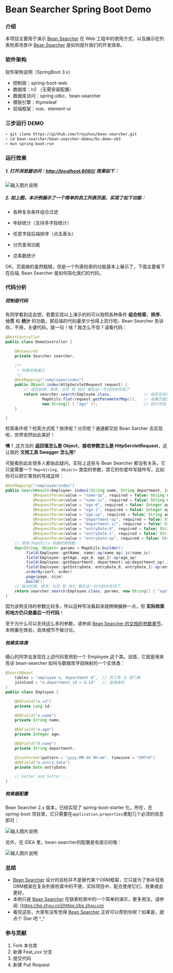 # Bean Searcher Spring Boot Demo

### 介绍

本项目主要用于演示 [Bean Searcher](https://gitee.com/troyzhxu/bean-searcher) 在 Web 工程中的使用方式，以及展示在列表检索场景中 [Bean Searcher](https://gitee.com/troyzhxu/bean-searcher) 是如何提升我们的开发效率。

### 软件架构
软件架构说明（SpringBoot 3.x）

- 控制层：spring-boot-web
- 数据库：h2 （无需安装配置）
- 数据库访问：spring-jdbc、bean-searcher
- 模板引擎：thymeleaf
- 前端框架：vue、element-ui

### 三步运行 DEMO

```bash
> git clone https://github.com/troyzhxu/bean-searcher.git
> cd bean-searcher/bean-searcher-demos/bs-demo-sb3
> mvn spring-boot:run
```

### 运行效果

##### 1. 打开浏览器访问：[http://localhost:8080/](http://localhost:8080/) 效果如下：

![输入图片说明](https://images.gitee.com/uploads/images/2020/1231/163659_08cb49b0_1393412.png "屏幕截图.png")

##### 2. 如上图，本示例展示了一个简单的员工列表页面，实现了如下功能：

* 各种复杂条件组合过滤

* 年龄统计（支持多字段统计）

* 任意字段后端排序（点击表头）

* 分页查询功能

* 总条数统计

OK，页面做的虽然粗糙，但是一个列表检索的功能基本上展示了，下面主要看下在后端, Bean Searcher 是如何简化我们的代码。

### 代码分析

##### 控制层代码

有同学看到这会想，若要实现以上演示的的可以按照各种条件 **组合检索**、**排序**、**分页** 和 **统计** 的功能，那后端的代码量至少也得上百行吧。Bean Searcher 告诉你，不用，关键代码，就一句！啥？我怎么不信？请看代码：

```java
@RestController
public class DemoController {

    @Autowired
    private Searcher searcher;
    
    /**
     * 列表检索接口
     */
    @GetMapping("/employee/index")
    public Object index(HttpServletRequest request) {
        // 组合检索、排序、分页 和 统计 都在这一句代码中实现了
        return searcher.search(Employee.class,              // 指定实体类
                MapUtils.flat(request.getParameterMap()),   // 收集页面请求参数
                new String[] { "age" });                    // 统计字段：年龄
    }

}
```

检索条件呢？检索方式呢？排序呢？分页呢？通通都交给 Bean Sarcher 去实现啦，世界突然如此美好！

**咦！**,这方法的 **返回值怎么是 Object**，**接收参数怎么是 HttpServletRequest**，这让我的 **文档工具 Swagger 怎么用**?

可能看到此处很多人都由此疑问，实际上这些与 Bean Searcher 都没有关系，它只是需要一个 `Map<String, Object>` 类型的参数，其它的你爱咋写就咋写，比如你可以把它等效的写成这样：

```java
@GetMapping("/employee/index")
public SearchResult<Employee> index1(String name, String department, Integer page, Integer size, String sort, String order,
            @RequestParam(value = "name-op", required = false) String name_op,
            @RequestParam(value = "name-ic", required = false) String name_ic,
            @RequestParam(value = "age-0", required = false) Integer age_0,
            @RequestParam(value = "age-1", required = false) Integer age_1,
            @RequestParam(value = "age-op", required = false) String age_op,
            @RequestParam(value = "department-op", required = false) String department_op,
            @RequestParam(value = "department-ic", required = false) String department_ic,
            @RequestParam(value = "entryDate-0", required = false) String entryDate_0,
            @RequestParam(value = "entryDate-1", required = false) String entryDate_1,
            @RequestParam(value = "entryDate-op", required = false) String entryDate_op) {
    // 使用 MapUtils 构建检索参数
    Map<String, Object> params = MapUtils.builder()
        .field(Employee::getName, name).op(name_op).ic(name_ic)
        .field(Employee::getAge, age_0, age_1).op(age_op)
        .field(Employee::getDepartment, department).op(department_op).ic(department_ic)
        .field(Employee::getEntryDate, entryDate_0, entryDate_1).op(entryDate_op)
        .orderBy(sort, order)
        .page(page, size)
        .build();
    // 组合检索、排序、分页 和 统计 都在这一句代码中实现了
    return searcher.search(Employee.class, params, new String[] { "age" });
}
```

因为该例支持的参数比较多，所以这种写法看起来就稍微臃肿一点，但 **实际检索的地方仍只是最后一行代码**！

至于为什么可以支持这么多的参数，请参阅 [Bean Searcher 的文档的参数章节](https://bs.zhxu.cn/guide/params.html)，本例重在体验，具体细节不做讨论。

##### 检索实体类

细心的同学会发现在上述代码里用到一个 Employee 这个类。没错，它就是用来告诉 bean-searcher 如何与数据库字段映射的一个实体类：

```java
@SearchBean(
    tables = "employee e, department d",  // 员工表 与 部门表
    joinCond = "e.department_id = d.id"   // 连接条件
)
public class Employee {

    @DbField("e.id")
    private Long id;

    @DbField("e.name")
    private String name;

    @DbField("e.age")
    private Integer age;

    @DbField("d.name")
    private String department;

    @JsonFormat(pattern = "yyyy-MM-dd HH:mm", timezone = "GMT+8")
    @DbField("e.entry_date")
    private Date entryDate;

    // Getter and Setter ...
}
```

##### 检索器配置

Bean Searcher 2.x 版本，已经实现了 spring-boot-starter 化，所在，在spring-boot 项目里，它只需要在`application.properties`里配几个必须的信息即可：

![输入图片说明](https://images.gitee.com/uploads/images/2019/0707/012140_aa87c91d_1393412.png "微信图片_20190707012120.png")

另外，在 IDEA 里，bean-searcher的配置是有提示的哦：

![输入图片说明](https://images.gitee.com/uploads/images/2019/0707/012532_e81dee9c_1393412.png "微信图片_20190707012518.png")

### 总结

- [Bean Searcher](https://gitee.com/troyzhxu/bean-searcher) 设计的目标并不是替代某个ORM框架，它只是为了弥补现有ORM框架在复杂列表检索中的不便，实际项目中，配合使用它们，效果或会更好。
- 本例只是 [Bean Searcher](https://gitee.com/troyzhxu/bean-searcher) 在联表检索中的一个简单的演示，更多用法，请参阅: [https://bs.zhxu.cn](https://bs.zhxu.cn)
- 看完这些，大家有没有觉得 [Bean Searcher](https://gitee.com/troyzhxu/bean-searcher) 正好可以帮到你呢？如果是，就点个 Star 吧 ^_^

### 参与贡献

1. Fork 本仓库
2. 新建 Feat_xxx 分支
3. 提交代码
4. 新建 Pull Request
